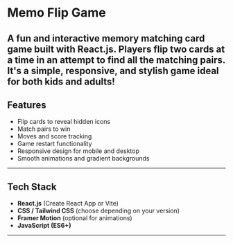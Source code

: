 # Memo Flip Game

A fun and interactive memory matching card game built with **React.js**. Players flip two cards at a time in an attempt to find all the matching pairs. It's a simple, responsive, and stylish game ideal for both kids and adults!
---

##  Features

- Flip cards to reveal hidden icons
- Match pairs to win
- Moves and score tracking
- Game restart functionality
- Responsive design for mobile and desktop
- Smooth animations and gradient backgrounds

---

## Tech Stack

- **React.js** (Create React App or Vite)
- **CSS / Tailwind CSS** (choose depending on your version)
- **Framer Motion** (optional for animations)
- **JavaScript (ES6+)**

---



